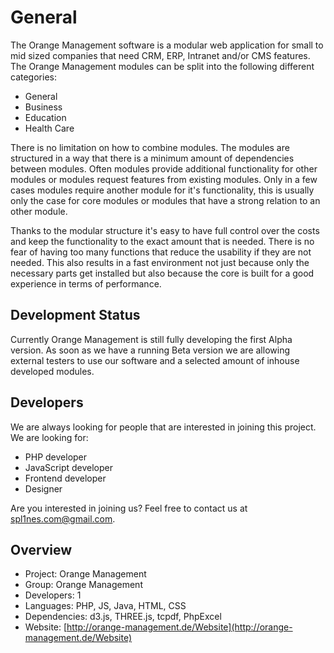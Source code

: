 # General

The Orange Management software is a modular web application for small to mid sized companies that need CRM, ERP, Intranet and/or CMS features. The Orange Management modules can be split into the following different categories:

* General
* Business
* Education
* Health Care

There is no limitation on how to combine modules. The modules are structured in a way that there is a minimum amount of dependencies between modules. Often modules provide additional functionality for other modules or modules request features from existing modules. Only in a few cases modules require another module for it's functionality, this is usually only the case for core modules or modules that have a strong relation to an other module.

Thanks to the modular structure it's easy to have full control over the costs and keep the functionality to the exact amount that is needed. There is no fear of having too many functions that reduce the usability if they are not needed. This also results in a fast environment not just because only the necessary parts get installed but also because the core is built for a good experience in terms of performance.

## Development Status

Currently Orange Management is still fully developing the first Alpha version. As soon as we have a running Beta version we are allowing external testers to use our software and a selected amount of inhouse developed modules.

## Developers

We are always looking for people that are interested in joining this project. We are looking for:

* PHP developer
* JavaScript developer
* Frontend developer
* Designer

Are you interested in joining us? Feel free to contact us at spl1nes.com@gmail.com.

## Overview

* Project: Orange Management
* Group: Orange Management
* Developers: 1
* Languages: PHP, JS, Java, HTML, CSS
* Dependencies: d3.js, THREE.js, tcpdf, PhpExcel
* Website: [http://orange-management.de/Website](http://orange-management.de/Website)